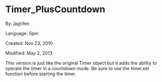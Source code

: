 # Timer_PlusCountdown

By: jagrifen

Language: Spin

Created: Nov 23, 2010

Modified: May 2, 2013

This version is just like the original Timer object but it adds the ability to operate the timer in a countdown mode. Be sure to use the timer.set function before starting the timer.
